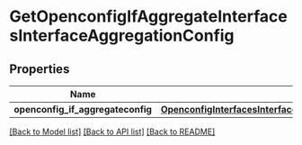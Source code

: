 # GetOpenconfigIfAggregateInterfacesInterfaceAggregationConfig

## Properties
Name | Type | Description | Notes
------------ | ------------- | ------------- | -------------
**openconfig_if_aggregateconfig** | [**OpenconfigInterfacesInterfacesOpenconfiginterfacesinterfacesOpenconfigifaggregateaggregationConfig**](OpenconfigInterfacesInterfacesOpenconfiginterfacesinterfacesOpenconfigifaggregateaggregationConfig.md) |  | [optional] 

[[Back to Model list]](../README.md#documentation-for-models) [[Back to API list]](../README.md#documentation-for-api-endpoints) [[Back to README]](../README.md)


